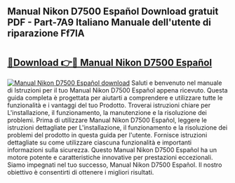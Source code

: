 ## Manual Nikon D7500 Español Download gratuit PDF - Part-7A9 Italiano Manuale dell'utente di riparazione Ff7lA

# <h2><a href="http://dfecp4.blite.top/?on=Manual+Nikon+D7500+Espa%c3%b1ol">🔗Download 👉🔴 Manual Nikon D7500 Español</a></h2>

[![Manual Nikon D7500 Español download](https://i.imgur.com/lujVjoI.png)](http://dfecp4.blite.top/?on=Manual+Nikon+D7500+Espa%c3%b1ol)
Saluti e benvenuto nel manuale di Istruzioni per il tuo Manual Nikon D7500 Español appena ricevuto. Questa guida completa è progettata per aiutarti a comprendere e utilizzare tutte le funzionalità e i vantaggi del tuo Prodotto. Troverai istruzioni chiare per L'installazione, il funzionamento, la manutenzione e la risoluzione dei problemi. Prima di utilizzare Manual Nikon D7500 Español, leggere le istruzioni dettagliate per L'installazione, il funzionamento e la risoluzione dei problemi del prodotto in questa guida per l'utente. Fornisce istruzioni dettagliate su come utilizzare ciascuna funzionalità e importanti informazioni sulla sicurezza. Questo Manual Nikon D7500 Español ha un motore potente e caratteristiche innovative per prestazioni eccezionali. Siamo impegnati nel tuo successo, Manual Nikon D7500 Español. Il nostro obiettivo è consentirti di ottenere i migliori risultati.
